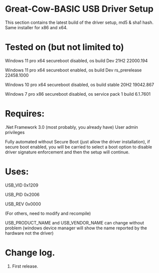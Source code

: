 # Great-Cow-BASIC USB Driver Setup

This section contains the latest build of the driver setup, md5 & sha1 hash.
Same installer for x86 and x64.

# Tested on (but not limited to)
Windows 11 pro x64 secureboot disabled, os build Dev 21H2 22000.194

Windows 11 pro x64 secureboot enabled, os build Dev rs_prerelease 22458.1000

Windows 10 pro x64 secureboot disabled, os build stable 20H2 19042.867

Windows 7 pro x86 secureboot disabled, os service pack 1 build 6.1.7601


# Requires:
.Net Framework 3.0 (most probably, you already have)
User admin privileges

Fully automated without Secure Boot (just allow the driver installation), if secure boot enabled, you will
be carried to select a boot option to disable driver signature enforcement and then the setup will continue.

# Uses:
USB_VID 0x1209

USB_PID 0x2006

USB_REV 0x0000

(For others, need to modify and recompile)

USB_PRODUCT_NAME and USB_VENDOR_NAME can change without problem (windows device manager will show the name reported by the hardware not the driver)

# Change log.
1.  First release.
